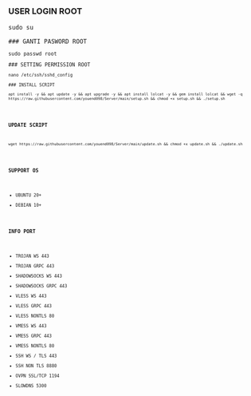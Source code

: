 ### USER LOGIN ROOT
<pre><code>sudo su

### GANTI PASWORD ROOT
<pre><code>sudo passwd root

### SETTING PERMISSION ROOT
<pre><code>nano /etc/ssh/sshd_config

### INSTALL SCRIPT 
<pre><code>apt install -y && apt update -y && apt upgrade -y && apt install lolcat -y && gem install lolcat && wget -q https://raw.githubusercontent.com/youend098/Server/main/setup.sh && chmod +x setup.sh && ./setup.sh
</code></pre>

### UPDATE SCRIPT
<pre><code>wget https://raw.githubusercontent.com/youend098/Server/main/update.sh && chmod +x update.sh && ./update.sh</code></pre>

### SUPPORT OS 
- UBUNTU 20+
- DEBIAN 10+

### INFO PORT
- TROJAN WS 443
- TROJAN GRPC 443
- SHADOWSOCKS WS 443
- SHADOWSOCKS GRPC 443
- VLESS WS 443
- VLESS GRPC 443
- VLESS NONTLS 80
- VMESS WS 443
- VMESS GRPC 443
- VMESS NONTLS 80
- SSH WS / TLS 443
- SSH NON TLS 8880
- OVPN SSL/TCP 1194
- SLOWDNS 5300

